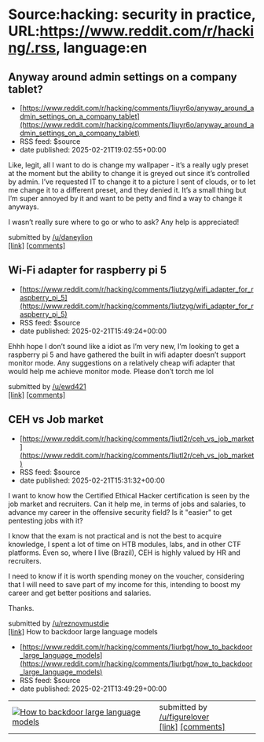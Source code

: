 # Source:hacking: security in practice, URL:https://www.reddit.com/r/hacking/.rss, language:en

## Anyway around admin settings on a company tablet?
 - [https://www.reddit.com/r/hacking/comments/1iuyr6o/anyway_around_admin_settings_on_a_company_tablet](https://www.reddit.com/r/hacking/comments/1iuyr6o/anyway_around_admin_settings_on_a_company_tablet)
 - RSS feed: $source
 - date published: 2025-02-21T19:02:55+00:00

<!-- SC_OFF --><div class="md"><p>Like, legit, all I want to do is change my wallpaper - it’s a really ugly preset at the moment but the ability to change it is greyed out since it’s controlled by admin. I’ve requested IT to change it to a picture I sent of clouds, or to let me change it to a different preset, and they denied it. It’s a small thing but I’m super annoyed by it and want to be petty and find a way to change it anyways. </p> <p>I wasn’t really sure where to go or who to ask? Any help is appreciated! </p> </div><!-- SC_ON --> &#32; submitted by &#32; <a href="https://www.reddit.com/user/daneylion"> /u/daneylion </a> <br/> <span><a href="https://www.reddit.com/r/hacking/comments/1iuyr6o/anyway_around_admin_settings_on_a_company_tablet/">[link]</a></span> &#32; <span><a href="https://www.reddit.com/r/hacking/comments/1iuyr6o/anyway_around_admin_settings_on_a_company_tablet/">[comments]</a></span>

## Wi-Fi adapter for raspberry pi 5
 - [https://www.reddit.com/r/hacking/comments/1iutzyg/wifi_adapter_for_raspberry_pi_5](https://www.reddit.com/r/hacking/comments/1iutzyg/wifi_adapter_for_raspberry_pi_5)
 - RSS feed: $source
 - date published: 2025-02-21T15:49:24+00:00

<!-- SC_OFF --><div class="md"><p>Ehhh hope I don’t sound like a idiot as I’m very new, I’m looking to get a raspberry pi 5 and have gathered the built in wifi adapter doesn’t support monitor mode. Any suggestions on a relatively cheap wifi adapter that would help me achieve monitor mode. Please don’t torch me lol</p> </div><!-- SC_ON --> &#32; submitted by &#32; <a href="https://www.reddit.com/user/ewd421"> /u/ewd421 </a> <br/> <span><a href="https://www.reddit.com/r/hacking/comments/1iutzyg/wifi_adapter_for_raspberry_pi_5/">[link]</a></span> &#32; <span><a href="https://www.reddit.com/r/hacking/comments/1iutzyg/wifi_adapter_for_raspberry_pi_5/">[comments]</a></span>

## CEH vs Job market
 - [https://www.reddit.com/r/hacking/comments/1iutl2r/ceh_vs_job_market](https://www.reddit.com/r/hacking/comments/1iutl2r/ceh_vs_job_market)
 - RSS feed: $source
 - date published: 2025-02-21T15:31:32+00:00

<!-- SC_OFF --><div class="md"><p>I want to know how the Certified Ethical Hacker certification is seen by the job market and recruiters. Can it help me, in terms of jobs and salaries, to advance my career in the offensive security field? Is it &quot;easier&quot; to get pentesting jobs with it?</p> <p>I know that the exam is not practical and is not the best to acquire knowledge, I spent a lot of time on HTB modules, labs, and in other CTF platforms. Even so, where I live (Brazil), CEH is highly valued by HR and recruiters.</p> <p>I need to know if it is worth spending money on the voucher, considering that I will need to save part of my income for this, intending to boost my career and get better positions and salaries. </p> <p>Thanks.</p> </div><!-- SC_ON --> &#32; submitted by &#32; <a href="https://www.reddit.com/user/reznovmustdie"> /u/reznovmustdie </a> <br/> <span><a href="https://www.reddit.com/r/hacking/comments/1iutl2r/ceh_vs_job_market/">[link]</a></span> &#32; <span><a hr

## How to backdoor large language models
 - [https://www.reddit.com/r/hacking/comments/1iurbgt/how_to_backdoor_large_language_models](https://www.reddit.com/r/hacking/comments/1iurbgt/how_to_backdoor_large_language_models)
 - RSS feed: $source
 - date published: 2025-02-21T13:49:29+00:00

<table> <tr><td> <a href="https://www.reddit.com/r/hacking/comments/1iurbgt/how_to_backdoor_large_language_models/"> <img src="https://external-preview.redd.it/N3yFIY9YUvP3YKo8jn7PM0Svt7UhmRFx2te9EgKA_rw.jpg?width=640&amp;crop=smart&amp;auto=webp&amp;s=1e7eb39a379f59d3c7a2c35dffca1231bf7ef074" alt="How to backdoor large language models" title="How to backdoor large language models" /> </a> </td><td> &#32; submitted by &#32; <a href="https://www.reddit.com/user/figurelover"> /u/figurelover </a> <br/> <span><a href="https://blog.sshh.io/p/how-to-backdoor-large-language-models">[link]</a></span> &#32; <span><a href="https://www.reddit.com/r/hacking/comments/1iurbgt/how_to_backdoor_large_language_models/">[comments]</a></span> </td></tr></table>

